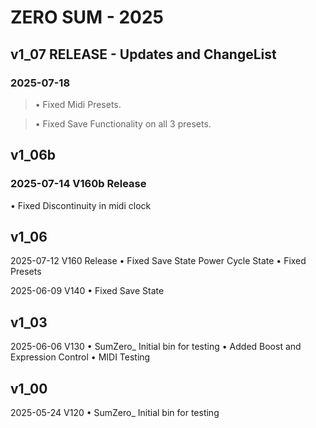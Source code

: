 # ZERO SUM - 2025

## v1_07 RELEASE - Updates and ChangeList
### 2025-07-18
>  • Fixed Midi Presets.

>  • Fixed Save Functionality on all 3 presets.

## v1_06b 

### 2025-07-14 V160b  Release
• Fixed Discontinuity in midi clock

## v1_06 

2025-07-12 V160  Release
• Fixed Save State Power Cycle State
• Fixed Presets

2025-06-09 V140
• Fixed Save State


## v1_03 

2025-06-06 V130
• SumZero_ Initial bin for testing 
• Added Boost and Expression Control
• MIDI Testing


## v1_00 

2025-05-24 V120
• SumZero_ Initial bin for testing

